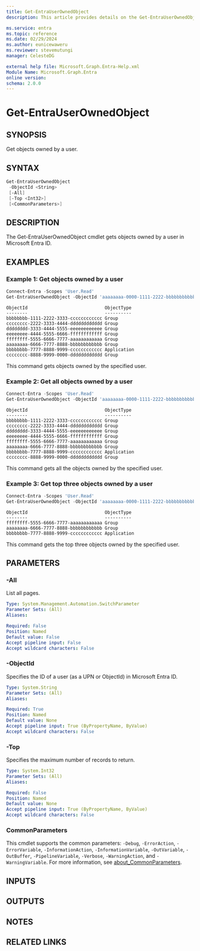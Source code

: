 ```yaml
---
title: Get-EntraUserOwnedObject
description: This article provides details on the Get-EntraUserOwnedObject command.

ms.service: entra
ms.topic: reference
ms.date: 02/29/2024
ms.author: eunicewaweru
ms.reviewer: stevemutungi
manager: CelesteDG

external help file: Microsoft.Graph.Entra-Help.xml
Module Name: Microsoft.Graph.Entra
online version:
schema: 2.0.0
---
```


# Get-EntraUserOwnedObject

## SYNOPSIS

Get objects owned by a user.

## SYNTAX

```powershell
Get-EntraUserOwnedObject 
 -ObjectId <String> 
 [-All] 
 [-Top <Int32>] 
 [<CommonParameters>]
```

## DESCRIPTION

The Get-EntraUserOwnedObject cmdlet gets objects owned by a user in Microsoft Entra ID.

## EXAMPLES

### Example 1: Get objects owned by a user

```powershell
Connect-Entra -Scopes 'User.Read'
Get-EntraUserOwnedObject -ObjectId 'aaaaaaaa-0000-1111-2222-bbbbbbbbbbbb'
```

```Output
ObjectId                             ObjectType
--------                             ----------
bbbbbbbb-1111-2222-3333-cccccccccccc Group
cccccccc-2222-3333-4444-dddddddddddd Group
dddddddd-3333-4444-5555-eeeeeeeeeeee Group
eeeeeeee-4444-5555-6666-ffffffffffff Group
ffffffff-5555-6666-7777-aaaaaaaaaaaa Group
aaaaaaaa-6666-7777-8888-bbbbbbbbbbbb Group
bbbbbbbb-7777-8888-9999-cccccccccccc Application
cccccccc-8888-9999-0000-dddddddddddd Group
```

This command gets objects owned by the specified user.

### Example 2: Get all objects owned by a user

```powershell
Connect-Entra -Scopes 'User.Read'
Get-EntraUserOwnedObject -ObjectId 'aaaaaaaa-0000-1111-2222-bbbbbbbbbbbb' -All 
```

```output
ObjectId                             ObjectType
--------                             ----------
bbbbbbbb-1111-2222-3333-cccccccccccc Group
cccccccc-2222-3333-4444-dddddddddddd Group
dddddddd-3333-4444-5555-eeeeeeeeeeee Group
eeeeeeee-4444-5555-6666-ffffffffffff Group
ffffffff-5555-6666-7777-aaaaaaaaaaaa Group
aaaaaaaa-6666-7777-8888-bbbbbbbbbbbb Group
bbbbbbbb-7777-8888-9999-cccccccccccc Application
cccccccc-8888-9999-0000-dddddddddddd Group
```

This command gets all the objects owned by the specified user.

### Example 3: Get top three objects owned by a user

```powershell
Connect-Entra -Scopes 'User.Read'
Get-EntraUserOwnedObject -ObjectId 'aaaaaaaa-0000-1111-2222-bbbbbbbbbbbb' -Top 3
```

```output
ObjectId                             ObjectType
--------                             ----------
ffffffff-5555-6666-7777-aaaaaaaaaaaa Group
aaaaaaaa-6666-7777-8888-bbbbbbbbbbbb Group
bbbbbbbb-7777-8888-9999-cccccccccccc Application
```

This command gets the top three objects owned by the specified user.

## PARAMETERS

### -All

List all pages.

```yaml
Type: System.Management.Automation.SwitchParameter
Parameter Sets: (All)
Aliases:

Required: False
Position: Named
Default value: False
Accept pipeline input: False
Accept wildcard characters: False
```

### -ObjectId

Specifies the ID of a user (as a UPN or ObjectId) in Microsoft Entra ID.

```yaml
Type: System.String
Parameter Sets: (All)
Aliases:

Required: True
Position: Named
Default value: None
Accept pipeline input: True (ByPropertyName, ByValue)
Accept wildcard characters: False
```

### -Top

Specifies the maximum number of records to return.

```yaml
Type: System.Int32
Parameter Sets: (All)
Aliases:

Required: False
Position: Named
Default value: None
Accept pipeline input: True (ByPropertyName, ByValue)
Accept wildcard characters: False
```

### CommonParameters

This cmdlet supports the common parameters: `-Debug`, `-ErrorAction`, `-ErrorVariable`, `-InformationAction`, `-InformationVariable`, `-OutVariable`, `-OutBuffer`, `-PipelineVariable`, `-Verbose`, `-WarningAction`, and `-WarningVariable`. For more information, see [about_CommonParameters](https://go.microsoft.com/fwlink/?LinkID=113216).

## INPUTS

## OUTPUTS

## NOTES

## RELATED LINKS
